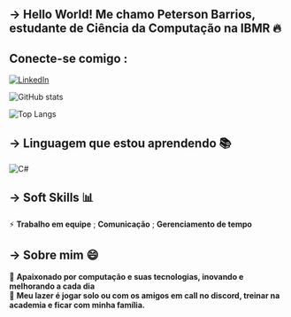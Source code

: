 ## -> Hello World! Me chamo Peterson Barrios, estudante de Ciência da Computação na IBMR 🔥

## Conecte-se comigo :
[![LinkedIn](https://img.shields.io/badge/LinkedIn-000?style=for-the-badge&logo=linkedin&logoColor=0E76A8)](https://www.linkedin.com/in/PetersonBarrios/)

![GitHub stats](https://github-readme-stats.vercel.app/api?username=PetersonBarrios&theme=algolia&show_icons=true)

![Top Langs](https://github-readme-stats-git-masterrstaa-rickstaa.vercel.app/api/top-langs/?username=PetersonBarrios&layout=compact&bg_color=003&border_color=30A3DC&title_color=E94D5F&text_color=FFF)

## -> Linguagem que estou aprendendo 📚

![C#](https://img.shields.io/badge/C%23-000?style=for-the-badge&logo=c-sharp&logoColor=823085)

## -> Soft Skills 📊

⚡ **Trabalho em equipe** ; **Comunicação** ; **Gerenciamento de tempo**

## -> Sobre mim 😄

🔸 **Apaixonado por computação e suas tecnologias, inovando e melhorando a cada dia** <br>
🔸 **Meu lazer é jogar solo ou com os amigos em call no discord, treinar na academia e ficar com minha família.**